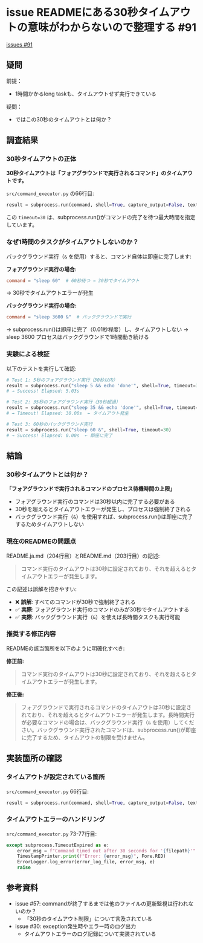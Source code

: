 # issue READMEにある30秒タイムアウトの意味がわからないので整理する #91
[issues #91](https://github.com/cat2151/cat-file-watcher/issues/91)

## 疑問

前提：
- 1時間かかるlong taskも、タイムアウトせず実行できている

疑問：
- ではこの30秒のタイムアウトとは何か？

## 調査結果

### 30秒タイムアウトの正体

**30秒タイムアウトは「フォアグラウンドで実行されるコマンド」のタイムアウトです。**

`src/command_executor.py` の66行目:
```python
result = subprocess.run(command, shell=True, capture_output=False, text=True, timeout=30, cwd=cwd)
```

この `timeout=30` は、subprocess.run()がコマンドの完了を待つ最大時間を指定しています。

### なぜ1時間のタスクがタイムアウトしないのか？

バックグラウンド実行（`&` を使用）すると、コマンド自体は即座に完了します:

**フォアグラウンド実行の場合:**
```toml
command = "sleep 60"  # 60秒待つ → 30秒でタイムアウト
```
→ 30秒でタイムアウトエラーが発生

**バックグラウンド実行の場合:**
```toml
command = "sleep 3600 &"  # バックグラウンドで実行
```
→ subprocess.run()は即座に完了（0.01秒程度）し、タイムアウトしない
→ sleep 3600 プロセスはバックグラウンドで1時間動き続ける

### 実験による検証

以下のテストを実行して確認:

```python
# Test 1: 5秒のフォアグラウンド実行（30秒以内）
result = subprocess.run("sleep 5 && echo 'done'", shell=True, timeout=30)
# → Success! Elapsed: 5.03s

# Test 2: 35秒のフォアグラウンド実行（30秒超過）
result = subprocess.run("sleep 35 && echo 'done'", shell=True, timeout=30)
# → Timeout! Elapsed: 30.00s  ← タイムアウト発生

# Test 3: 60秒のバックグラウンド実行
result = subprocess.run("sleep 60 &", shell=True, timeout=30)
# → Success! Elapsed: 0.00s  ← 即座に完了
```

## 結論

### 30秒タイムアウトとは何か？

**「フォアグラウンドで実行されるコマンドのプロセス待機時間の上限」**

- フォアグラウンド実行のコマンドは30秒以内に完了する必要がある
- 30秒を超えるとタイムアウトエラーが発生し、プロセスは強制終了される
- バックグラウンド実行（`&`）を使用すれば、subprocess.run()は即座に完了するためタイムアウトしない

### 現在のREADMEの問題点

README.ja.md（204行目）とREADME.md（203行目）の記述:
> コマンド実行のタイムアウトは30秒に設定されており、それを超えるとタイムアウトエラーが発生します。

この記述は誤解を招きやすい:
- ❌ **誤解**: すべてのコマンドが30秒で強制終了される
- ✅ **実際**: フォアグラウンド実行のコマンドのみが30秒でタイムアウトする
- ✅ **実際**: バックグラウンド実行（`&`）を使えば長時間タスクも実行可能

### 推奨する修正内容

READMEの該当箇所を以下のように明確化すべき:

**修正前:**
> コマンド実行のタイムアウトは30秒に設定されており、それを超えるとタイムアウトエラーが発生します。

**修正後:**
> フォアグラウンドで実行されるコマンドのタイムアウトは30秒に設定されており、それを超えるとタイムアウトエラーが発生します。長時間実行が必要なコマンドの場合は、バックグラウンド実行（`&` を使用）してください。バックグラウンド実行されたコマンドは、subprocess.run()が即座に完了するため、タイムアウトの制限を受けません。

## 実装箇所の確認

### タイムアウトが設定されている箇所

`src/command_executor.py` 66行目:
```python
result = subprocess.run(command, shell=True, capture_output=False, text=True, timeout=30, cwd=cwd)
```

### タイムアウトエラーのハンドリング

`src/command_executor.py` 73-77行目:
```python
except subprocess.TimeoutExpired as e:
    error_msg = f"Command timed out after 30 seconds for '{filepath}'"
    TimestampPrinter.print(f"Error: {error_msg}", Fore.RED)
    ErrorLogger.log_error(error_log_file, error_msg, e)
    raise
```

## 参考資料

- issue #57: commandが終了するまでは他のファイルの更新監視は行われないのか？
  - 「30秒のタイムアウト制限」について言及されている
- issue #30: exception発生時やエラー時のログ出力
  - タイムアウトエラーのログ記録について実装されている

